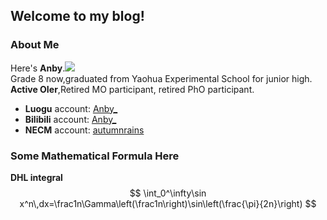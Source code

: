 ## $\text{Welcome to my blog!}$

### About Me
Here's **Anby**.[![](https://atrating.baoshuo.dev/rating?username=yh2023lishiye)](https://atcoder.jp/users/yh2023lishiye)  
Grade 8 now,graduated from Yaohua Experimental School for junior high.  
**Active OIer**,Retired MO participant, retired PhO participant.

- **Luogu** account: [Anby_](https://www.luogu.com.cn/user/728401)
- **Bilibili** account: [Anby_](https://space.bilibili.com/2004653059)
- **NECM** account: [autumnrains](https://music.163.com/#/user/home?id=33667727)

### Some Mathematical Formula Here
**DHL integral**
$$
\int_0^\infty\sin x^n\,dx=\frac1n\Gamma\left(\frac1n\right)\sin\left(\frac{\pi}{2n}\right)
$$
